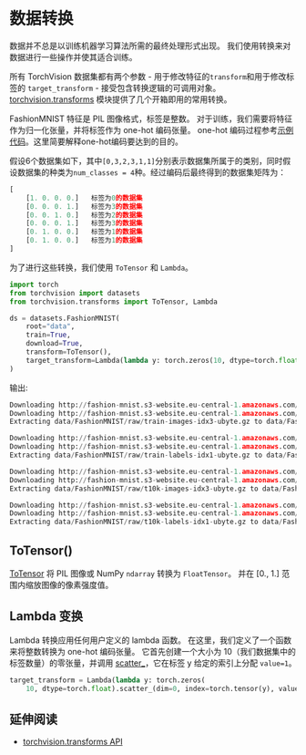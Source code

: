 # 数据转换
数据并不总是以训练机器学习算法所需的最终处理形式出现。 我们使用转换来对数据进行一些操作并使其适合训练。

所有 TorchVision 数据集都有两个参数 - 用于修改特征的`transform`和用于修改标签的 `target_transform` - 接受包含转换逻辑的可调用对象。 [torchvision.transforms](https://pytorch.org/vision/stable/transforms.html) 模块提供了几个开箱即用的常用转换。

FashionMNIST 特征是 PIL 图像格式，标签是整数。 对于训练，我们需要将特征作为归一化张量，并将标签作为 one-hot 编码张量。 one-hot 编码过程参考[示例代码]()。这里简要解释one-hot编码要达到的目的。

假设6个数据集如下，其中`[0,3,2,3,1,1]`分别表示数据集所属于的类别，同时假设数据集的种类为`num_classes = 4`种。经过编码后最终得到的数据集矩阵为：
```python
[ 
    [1. 0. 0. 0.]   标签为0的数据集
    [0. 0. 0. 1.]   标签为3的数据集
    [0. 0. 1. 0.]   标签为2的数据集
    [0. 0. 0. 1.]   标签为3的数据集
    [0. 1. 0. 0.]   标签为1的数据集
    [0. 1. 0. 0.]   标签为1的数据集
]  
```
为了进行这些转换，我们使用 `ToTensor` 和 `Lambda`。

```python
import torch
from torchvision import datasets
from torchvision.transforms import ToTensor, Lambda

ds = datasets.FashionMNIST(
    root="data",
    train=True,
    download=True,
    transform=ToTensor(),
    target_transform=Lambda(lambda y: torch.zeros(10, dtype=torch.float).scatter_(0, torch.tensor(y), value=1))
)
```

输出:
```python
Downloading http://fashion-mnist.s3-website.eu-central-1.amazonaws.com/train-images-idx3-ubyte.gz
Downloading http://fashion-mnist.s3-website.eu-central-1.amazonaws.com/train-images-idx3-ubyte.gz to data/FashionMNIST/raw/train-images-idx3-ubyte.gz
Extracting data/FashionMNIST/raw/train-images-idx3-ubyte.gz to data/FashionMNIST/raw

Downloading http://fashion-mnist.s3-website.eu-central-1.amazonaws.com/train-labels-idx1-ubyte.gz
Downloading http://fashion-mnist.s3-website.eu-central-1.amazonaws.com/train-labels-idx1-ubyte.gz to data/FashionMNIST/raw/train-labels-idx1-ubyte.gz
Extracting data/FashionMNIST/raw/train-labels-idx1-ubyte.gz to data/FashionMNIST/raw

Downloading http://fashion-mnist.s3-website.eu-central-1.amazonaws.com/t10k-images-idx3-ubyte.gz
Downloading http://fashion-mnist.s3-website.eu-central-1.amazonaws.com/t10k-images-idx3-ubyte.gz to data/FashionMNIST/raw/t10k-images-idx3-ubyte.gz
Extracting data/FashionMNIST/raw/t10k-images-idx3-ubyte.gz to data/FashionMNIST/raw

Downloading http://fashion-mnist.s3-website.eu-central-1.amazonaws.com/t10k-labels-idx1-ubyte.gz
Downloading http://fashion-mnist.s3-website.eu-central-1.amazonaws.com/t10k-labels-idx1-ubyte.gz to data/FashionMNIST/raw/t10k-labels-idx1-ubyte.gz
Extracting data/FashionMNIST/raw/t10k-labels-idx1-ubyte.gz to data/FashionMNIST/raw
```

## ToTensor()
[ToTensor](https://pytorch.org/vision/stable/transforms.html#torchvision.transforms.ToTensor) 将 PIL 图像或 NumPy `ndarray` 转换为 `FloatTensor`。 并在 [0., 1.] 范围内缩放图像的像素强度值。

## Lambda 变换

Lambda 转换应用任何用户定义的 lambda 函数。 在这里，我们定义了一个函数来将整数转换为 one-hot 编码张量。 它首先创建一个大小为 10（我们数据集中的标签数量）的零张量，并调用 [scatter_](https://pytorch.org/docs/stable/generated/torch.Tensor.scatter_.html)，它在标签 y 给定的索引上分配 `value=1`。

```python
target_transform = Lambda(lambda y: torch.zeros(
    10, dtype=torch.float).scatter_(dim=0, index=torch.tensor(y), value=1))
```

## 延伸阅读
- [torchvision.transforms API](https://pytorch.org/vision/stable/transforms.html)